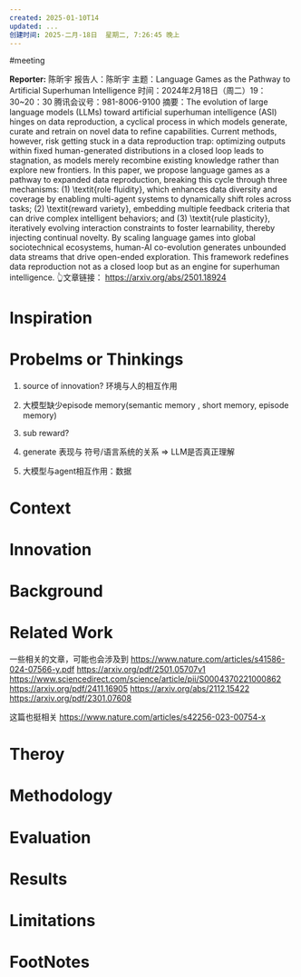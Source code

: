 ```yaml
---
created: 2025-01-10T14
updated: ...
创建时间: 2025-二月-18日  星期二, 7:26:45 晚上
---
```

#meeting 

**Reporter:**  陈昕宇
报告人：陈昕宇
主题：Language Games as the Pathway to Artificial Superhuman Intelligence
时间：2024年2月18日（周二）19：30~20：30
腾讯会议号：981-8006-9100
摘要：The evolution of large language models (LLMs) toward artificial superhuman intelligence (ASI) hinges on data reproduction, a cyclical process in which models generate, curate and retrain on novel data to refine capabilities. Current methods, however, risk getting stuck in a data reproduction trap: optimizing outputs within fixed human-generated distributions in a closed loop leads to stagnation, as models merely recombine existing knowledge rather than explore new frontiers. In this paper, we propose language games as a pathway to expanded data reproduction, breaking this cycle through three mechanisms: (1) \textit{role fluidity}, which enhances data diversity and coverage by enabling multi-agent systems to dynamically shift roles across tasks; (2) \textit{reward variety}, embedding multiple feedback criteria that can drive complex intelligent behaviors; and (3) \textit{rule plasticity}, iteratively evolving interaction constraints to foster learnability, thereby injecting continual novelty. By scaling language games into global sociotechnical ecosystems, human-AI co-evolution generates unbounded data streams that drive open-ended exploration. This framework redefines data reproduction not as a closed loop but as an engine for superhuman intelligence.
👆文章链接： https://arxiv.org/abs/2501.18924
# Inspiration
# Probelms or Thinkings 
1. source of innovation? 环境与人的相互作用

2. 大模型缺少episode memory(semantic memory , short memory, episode memory)

3. sub reward?

4. generate 表现与 符号/语言系统的关系 $\Longrightarrow$ LLM是否真正理解

5. 大模型与agent相互作用：数据
# Context
# Innovation
# Background
# Related Work
一些相关的文章，可能也会涉及到
https://www.nature.com/articles/s41586-024-07566-y.pdf
https://arxiv.org/pdf/2501.05707v1
https://www.sciencedirect.com/science/article/pii/S0004370221000862
https://arxiv.org/pdf/2411.16905
https://arxiv.org/abs/2112.15422
https://arxiv.org/pdf/2301.07608

这篇也挺相关 https://www.nature.com/articles/s42256-023-00754-x
# Theroy
# Methodology
# Evaluation
# Results
# Limitations
# FootNotes
